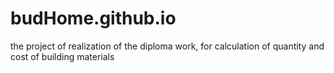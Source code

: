 # budHome.github.io
the project of realization of the diploma work, for calculation of quantity and cost of building materials
